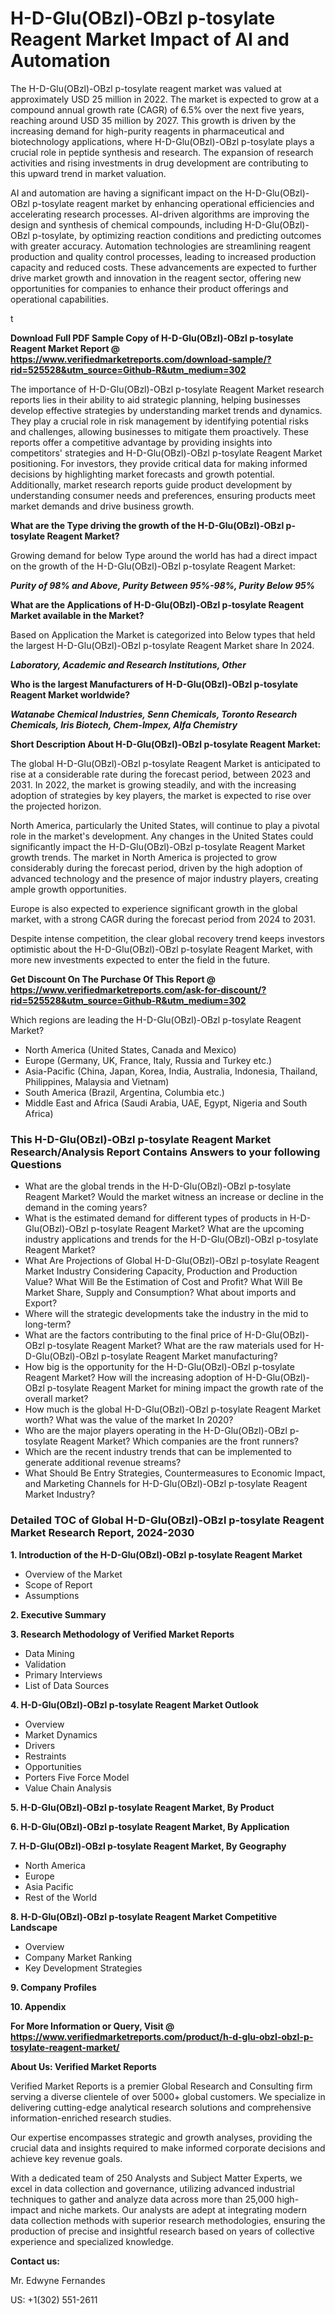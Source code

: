 <meta name="title" content="Global H-D-Glu(OBzl)-OBzl p-tosylate Reagent Market Impact of AI and Automation"><meta name="description" content="The H-D-Glu(OBzl)-OBzl p-tosylate reagent market was valued at approximately USD 25 million in 2022. The market is expected to grow at a compound annual growth rate (C"><meta name="title" content="H-D-Glu(OBzl)-OBzl p-tosylate Reagent Market Size, Share, Scope, Trends, Growth, Opportunities, Analysis, Forecast"><h1>H-D-Glu(OBzl)-OBzl p-tosylate Reagent Market Impact of AI and Automation</h1><p>The H-D-Glu(OBzl)-OBzl p-tosylate reagent market was valued at approximately USD 25 million in 2022. The market is expected to grow at a compound annual growth rate (CAGR) of 6.5% over the next five years, reaching around USD 35 million by 2027. This growth is driven by the increasing demand for high-purity reagents in pharmaceutical and biotechnology applications, where H-D-Glu(OBzl)-OBzl p-tosylate plays a crucial role in peptide synthesis and research. The expansion of research activities and rising investments in drug development are contributing to this upward trend in market valuation.</p><p>AI and automation are having a significant impact on the H-D-Glu(OBzl)-OBzl p-tosylate reagent market by enhancing operational efficiencies and accelerating research processes. AI-driven algorithms are improving the design and synthesis of chemical compounds, including H-D-Glu(OBzl)-OBzl p-tosylate, by optimizing reaction conditions and predicting outcomes with greater accuracy. Automation technologies are streamlining reagent production and quality control processes, leading to increased production capacity and reduced costs. These advancements are expected to further drive market growth and innovation in the reagent sector, offering new opportunities for companies to enhance their product offerings and operational capabilities.</p>t</p><p id="" class=""><strong>Download Full PDF Sample Copy of H-D-Glu(OBzl)-OBzl p-tosylate Reagent Market Report @ <a href="https://www.verifiedmarketreports.com/download-sample/?rid=525528&utm_source=Github-R&utm_medium=302" target="_blank">https://www.verifiedmarketreports.com/download-sample/?rid=525528&utm_source=Github-R&utm_medium=302</a></strong></p><p>The importance of&nbsp;H-D-Glu(OBzl)-OBzl p-tosylate Reagent Market research reports lies in their ability to aid strategic planning, helping businesses develop effective strategies by understanding market trends and dynamics. They play a crucial role in risk management by identifying potential risks and challenges, allowing businesses to mitigate them proactively. These reports offer a competitive advantage by providing insights into competitors' strategies and H-D-Glu(OBzl)-OBzl p-tosylate Reagent Market positioning. For investors, they provide critical data for making informed decisions by highlighting market forecasts and growth potential. Additionally, market research reports guide product development by understanding consumer needs and preferences, ensuring products meet market demands and drive business growth.</p><p><strong>What are the&nbsp;Type driving the growth of the H-D-Glu(OBzl)-OBzl p-tosylate Reagent Market?</strong></p><p id="" class="">Growing demand for below Type around the world has had a direct impact on the growth of the H-D-Glu(OBzl)-OBzl p-tosylate Reagent Market:</p><em><strong>Purity of 98% and Above, Purity Between 95%-98%, Purity Below 95%</strong></em></p><strong>What are the&nbsp;Applications&nbsp;of H-D-Glu(OBzl)-OBzl p-tosylate Reagent Market available in the Market?</strong></p><p id="" class="">Based on Application the Market is categorized into Below types that held the largest H-D-Glu(OBzl)-OBzl p-tosylate Reagent Market share In 2024.</p><em><strong>Laboratory, Academic and Research Institutions, Other</strong></em></p><strong>Who is the largest Manufacturers of H-D-Glu(OBzl)-OBzl p-tosylate Reagent Market worldwide?</strong></p><p><em><strong>Watanabe Chemical Industries, Senn Chemicals, Toronto Research Chemicals, Iris Biotech, Chem-Impex, Alfa Chemistry</strong></em></p><p id="" class=""><strong>Short Description About H-D-Glu(OBzl)-OBzl p-tosylate Reagent Market:</strong></p><p>The global H-D-Glu(OBzl)-OBzl p-tosylate Reagent Market is anticipated to rise at a considerable rate during the forecast period, between 2023 and 2031. In 2022, the market is growing steadily, and with the increasing adoption of strategies by key players, the market is expected to rise over the projected horizon.</p><p>North America, particularly the United States, will continue to play a pivotal role in the market's development. Any changes in the United States could significantly impact the H-D-Glu(OBzl)-OBzl p-tosylate Reagent Market growth trends. The market in North America is projected to grow considerably during the forecast period, driven by the high adoption of advanced technology and the presence of major industry players, creating ample growth opportunities.</p><p>Europe is also expected to experience significant growth in the global market, with a strong CAGR during the forecast period from 2024 to 2031.</p><p>Despite intense competition, the clear global recovery trend keeps investors optimistic about the H-D-Glu(OBzl)-OBzl p-tosylate Reagent Market, with more new investments expected to enter the field in the future.</p><p id="" class=""><strong>Get Discount On The Purchase Of This Report @ <a href="https://www.verifiedmarketreports.com/ask-for-discount/?rid=525528&utm_source=Github-R&utm_medium=302" target="_blank">https://www.verifiedmarketreports.com/ask-for-discount/?rid=525528&utm_source=Github-R&utm_medium=302</a></strong></p>Which regions are leading the H-D-Glu(OBzl)-OBzl p-tosylate Reagent Market?</p><ul><li>North America (United States, Canada and Mexico)</li><li>Europe (Germany, UK, France, Italy, Russia and Turkey etc.)</li><li>Asia-Pacific (China, Japan, Korea, India, Australia, Indonesia, Thailand, Philippines, Malaysia and Vietnam)</li><li>South America (Brazil, Argentina, Columbia etc.)</li><li>Middle East and Africa (Saudi Arabia, UAE, Egypt, Nigeria and South Africa)</li></ul><h3 id="" class="">This H-D-Glu(OBzl)-OBzl p-tosylate Reagent Market Research/Analysis Report Contains Answers to your following Questions</h3><ul><li>What are the global trends in the H-D-Glu(OBzl)-OBzl p-tosylate Reagent Market? Would the market witness an increase or decline in the demand in the coming years?</li><li>What is the estimated demand for different types of products in H-D-Glu(OBzl)-OBzl p-tosylate Reagent Market? What are the upcoming industry applications and trends for the H-D-Glu(OBzl)-OBzl p-tosylate Reagent Market?</li><li>What Are Projections of Global H-D-Glu(OBzl)-OBzl p-tosylate Reagent Market Industry Considering Capacity, Production and Production Value? What Will Be the Estimation of Cost and Profit? What Will Be Market Share, Supply and Consumption? What about imports and Export?</li><li>Where will the strategic developments take the industry in the mid to long-term?</li><li>What are the factors contributing to the final price of H-D-Glu(OBzl)-OBzl p-tosylate Reagent Market? What are the raw materials used for H-D-Glu(OBzl)-OBzl p-tosylate Reagent Market manufacturing?</li><li>How big is the opportunity for the H-D-Glu(OBzl)-OBzl p-tosylate Reagent Market? How will the increasing adoption of H-D-Glu(OBzl)-OBzl p-tosylate Reagent Market for mining impact the growth rate of the overall market?</li><li>How much is the global H-D-Glu(OBzl)-OBzl p-tosylate Reagent Market worth? What was the value of the market In 2020?</li><li>Who are the major players operating in the H-D-Glu(OBzl)-OBzl p-tosylate Reagent Market? Which companies are the front runners?</li><li>Which are the recent industry trends that can be implemented to generate additional revenue streams?</li><li>What Should Be Entry Strategies, Countermeasures to Economic Impact, and Marketing Channels for H-D-Glu(OBzl)-OBzl p-tosylate Reagent Market Industry?</li></ul><h3 id="" class="">Detailed TOC of Global H-D-Glu(OBzl)-OBzl p-tosylate Reagent Market Research Report, 2024-2030</h3><p id="" class=""><strong>1. Introduction of the H-D-Glu(OBzl)-OBzl p-tosylate Reagent Market</strong></p><ul><li>Overview of the Market</li><li>Scope of Report</li><li>Assumptions</li></ul><p id="" class=""><strong>2. Executive Summary</strong></p><p id="" class=""><strong>3. Research Methodology of Verified Market Reports</strong></p><ul><li>Data Mining</li><li>Validation</li><li>Primary Interviews</li><li>List of Data Sources</li></ul><p id="" class=""><strong>4. H-D-Glu(OBzl)-OBzl p-tosylate Reagent Market Outlook</strong></p><ul><li>Overview</li><li>Market Dynamics</li><li>Drivers</li><li>Restraints</li><li>Opportunities</li><li>Porters Five Force Model</li><li>Value Chain Analysis</li></ul><p id="" class=""><strong>5. H-D-Glu(OBzl)-OBzl p-tosylate Reagent Market, By Product</strong></p><p id="" class=""><strong>6. H-D-Glu(OBzl)-OBzl p-tosylate Reagent Market, By Application</strong></p><p id="" class=""><strong>7. H-D-Glu(OBzl)-OBzl p-tosylate Reagent Market, By Geography</strong></p><ul><li>North America</li><li>Europe</li><li>Asia Pacific</li><li>Rest of the World</li></ul><p id="" class=""><strong>8. H-D-Glu(OBzl)-OBzl p-tosylate Reagent Market Competitive Landscape</strong></p><ul><li>Overview</li><li>Company Market Ranking</li><li>Key Development Strategies</li></ul><p id="" class=""><strong>9. Company Profiles</strong></p><p id="" class=""><strong>10. Appendix</strong></p><p id="" class=""><strong>For More Information or Query, Visit @ <a href="https://www.verifiedmarketreports.com/product/h-d-glu-obzl-obzl-p-tosylate-reagent-market/" target="_blank">https://www.verifiedmarketreports.com/product/h-d-glu-obzl-obzl-p-tosylate-reagent-market/</a></strong></p><p id="" class=""><strong>About Us: Verified Market Reports</strong></p><p id="" class="">Verified Market Reports is a premier Global Research and Consulting firm serving a diverse clientele of over 5000+ global customers. We specialize in delivering cutting-edge analytical research solutions and comprehensive information-enriched research studies.</p><p id="" class="">Our expertise encompasses strategic and growth analyses, providing the crucial data and insights required to make informed corporate decisions and achieve key revenue goals.</p><p id="" class="">With a dedicated team of 250 Analysts and Subject Matter Experts, we excel in data collection and governance, utilizing advanced industrial techniques to gather and analyze data across more than 25,000 high-impact and niche markets. Our analysts are adept at integrating modern data collection methods with superior research methodologies, ensuring the production of precise and insightful research based on years of collective experience and specialized knowledge.</p><p id="" class=""><strong>Contact us:</strong></p><p id="" class="">Mr. Edwyne Fernandes</p><p id="" class="">US: +1(302) 551-2611</p>